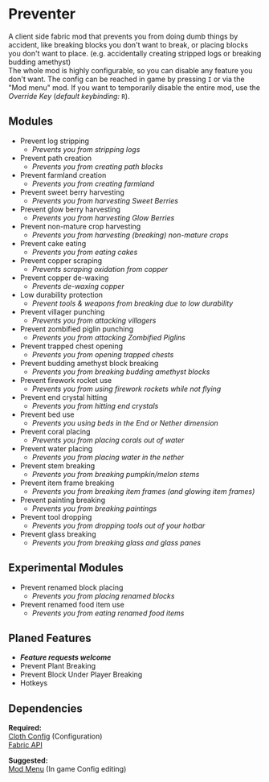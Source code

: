 # Preventer

A client side fabric mod that prevents you from doing dumb things by accident, like breaking blocks you don't want to break, or placing blocks you don't want to place.
(e.g. accidentally creating stripped logs or breaking budding amethyst)  
The whole mod is highly configurable, so you can disable any feature you don't want. 
The config can be reached in game by pressing `I` or via the "Mod menu" mod.
If you want to temporarily disable the entire mod, use the _Override Key_ (_default keybinding:_ `R`).

## Modules
- Prevent log stripping
  - _Prevents you from stripping logs_
- Prevent path creation
  - _Prevents you from creating path blocks_
- Prevent farmland creation
  - _Prevents you from creating farmland_
- Prevent sweet berry harvesting
  - _Prevents you from harvesting Sweet Berries_
- Prevent glow berry harvesting
  - _Prevents you from harvesting Glow Berries_
- Prevent non-mature crop harvesting
  - _Prevents you from harvesting (breaking) non-mature crops_
- Prevent cake eating
  - _Prevents you from eating cakes_
- Prevent copper scraping
  - _Prevents scraping oxidation from copper_
- Prevent copper de-waxing
  - _Prevents de-waxing copper_
- Low durability protection
  - _Prevent tools & weapons from breaking due to low durability_
- Prevent villager punching
  - _Prevents you from attacking villagers_
- Prevent zombified piglin punching
  - _Prevents you from attacking Zombified Piglins_
- Prevent trapped chest opening
  - _Prevents you from opening trapped chests_
- Prevent budding amethyst block breaking
  - _Prevents you from breaking budding amethyst blocks_
- Prevent firework rocket use
  - _Prevents you from using firework rockets while not flying_
- Prevent end crystal hitting
  - _Prevents you from hitting end crystals_
- Prevent bed use
  - _Prevents you using beds in the End or Nether dimension_
- Prevent coral placing
  - _Prevents you from placing corals out of water_
- Prevent water placing
  - _Prevents you from placing water in the nether_
- Prevent stem breaking
  - _Prevents you from breaking pumpkin/melon stems_
- Prevent item frame breaking
  - _Prevents you from breaking item frames (and glowing item frames)_
- Prevent painting breaking 
  - _Prevents you from breaking paintings_
- Prevent tool dropping
  - _Prevents you from dropping tools out of your hotbar_
- Prevent glass breaking
  - _Prevents you from breaking glass and glass panes_

## Experimental Modules
- Prevent renamed block placing
  - _Prevents you from placing renamed blocks_
- Prevent renamed food item use
  - _Prevents you from eating renamed food items_

## Planed Features
- **_Feature requests welcome_**
- Prevent Plant Breaking
- Prevent Block Under Player Breaking
- Hotkeys

## Dependencies
**Required:**  
[Cloth Config](https://github.com/shedaniel/cloth-config) (Configuration)  
[Fabric API](https://github.com/FabricMC/fabric)

**Suggested:**  
[Mod Menu](https://github.com/TerraformersMC/ModMenu) (In game Config editing)
